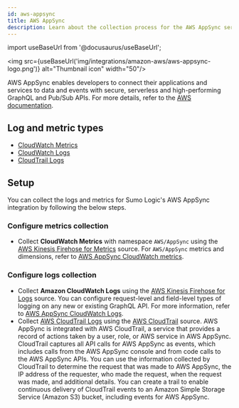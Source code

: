 ```yaml
---
id: aws-appsync
title: AWS AppSync
description: Learn about the collection process for the AWS AppSync service.
---
```


import useBaseUrl from '@docusaurus/useBaseUrl';

<img src={useBaseUrl('img/integrations/amazon-aws/aws-appsync-logo.png')} alt="Thumbnail icon" width="50"/>

AWS AppSync enables developers to connect their applications and services to data and events with secure, serverless and high-performing GraphQL and Pub/Sub APIs. For more details, refer to the [AWS documentation](https://docs.aws.amazon.com/appsync/latest/devguide/what-is-appsync.html).

## Log and metric types

* [CloudWatch Metrics](https://docs.aws.amazon.com/appsync/latest/devguide/monitoring.html#cw-metrics)
* [CloudWatch Logs](https://docs.aws.amazon.com/appsync/latest/devguide/monitoring.html#cwl)
* [CloudTrail Logs](https://docs.aws.amazon.com/appsync/latest/devguide/cloudtrail-logging.html)

## Setup

You can collect the logs and metrics for Sumo Logic's AWS AppSync integration by following the below steps.

### Configure metrics collection

* Collect **CloudWatch Metrics** with namespace `AWS/AppSync` using the [AWS Kinesis Firehose for Metrics](/docs/send-data/hosted-collectors/amazon-aws/aws-kinesis-firehose-metrics-source/) source. For `AWS/AppSync` metrics and dimensions, refer to [AWS AppSync CloudWatch metrics](https://docs.aws.amazon.com/appsync/latest/devguide/monitoring.html#cw-metrics).

### Configure logs collection

* Collect **Amazon CloudWatch Logs** using the [AWS Kinesis Firehose for Logs](/docs/send-data/hosted-collectors/amazon-aws/aws-kinesis-firehose-logs-source/) source. You can configure request-level and field-level types of logging on any new or existing GraphQL API. For more information, refer to [AWS AppSync CloudWatch Logs](https://docs.aws.amazon.com/appsync/latest/devguide/monitoring.html#cwl). 
* Collect [AWS CloudTrail Logs](https://docs.aws.amazon.com/appsync/latest/devguide/cloudtrail-logging.html) using the [AWS CloudTrail](/docs/send-data/hosted-collectors/amazon-aws/aws-cloudtrail-source/) source. AWS AppSync is integrated with AWS CloudTrail, a service that provides a record of actions taken by a user, role, or AWS service in AWS AppSync. CloudTrail captures all API calls for AWS AppSync as events, which includes calls from the AWS AppSync console and from code calls to the AWS AppSync APIs. You can use the information collected by CloudTrail to determine the request that was made to AWS AppSync, the IP address of the requester, who made the request, when the request was made, and additional details. You can create a trail to enable continuous delivery of CloudTrail events to an Amazon Simple Storage Service (Amazon S3) bucket, including events for AWS AppSync.
